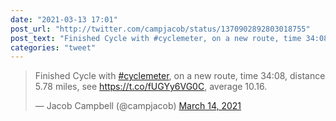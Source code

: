 ```yaml
---
date: "2021-03-13 17:01"
post_url: "http://twitter.com/campjacob/status/1370902892803018755"
post_text: "Finished Cycle with #cyclemeter, on a new route, time 34:08, distance 5.78 miles, see https://t.co/fUGYy6VG0C, average 10.16."
categories: "tweet"
---
```


<blockquote class="twitter-tweet"><p lang="en" dir="ltr">Finished Cycle with <a href="https://twitter.com/hashtag/cyclemeter?src=hash&amp;ref_src=twsrc%5Etfw">#cyclemeter</a>, on a new route, time 34:08, distance 5.78 miles, see <a href="https://t.co/fUGYy6VG0C">https://t.co/fUGYy6VG0C</a>, average 10.16.</p>&mdash; Jacob Campbell (@campjacob) <a href="https://twitter.com/campjacob/status/1370902892803018755?ref_src=twsrc%5Etfw">March 14, 2021</a></blockquote> <script async src="https://platform.twitter.com/widgets.js" charset="utf-8"></script> 
